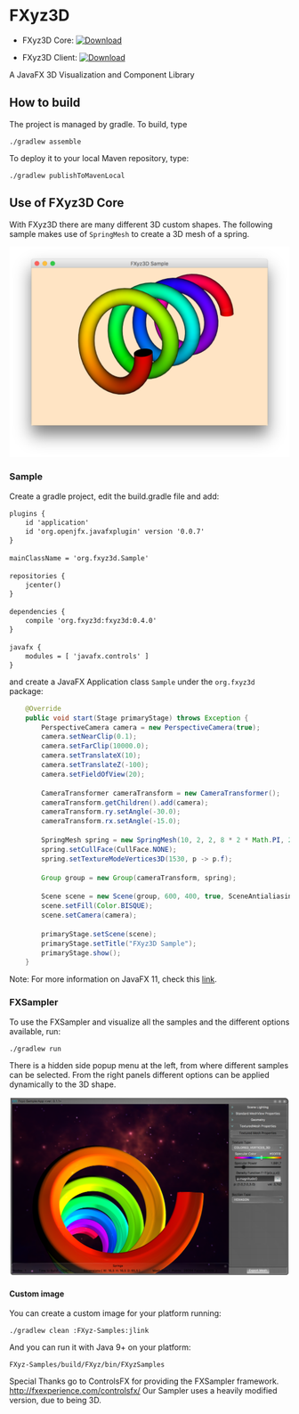 FXyz3D
======

 - FXyz3D Core: 
 [ ![Download](https://api.bintray.com/packages/jpereda/FXyz3D/fxyz3d/images/download.svg) ](https://bintray.com/jpereda/FXyz3D/fxyz3d/_latestVersion)

 - FXyz3D Client: 
[ ![Download](https://api.bintray.com/packages/jpereda/FXyz3D/fxyz3d-client/images/download.svg) ](https://bintray.com/jpereda/FXyz3D/fxyz3d-client/_latestVersion)

A JavaFX 3D Visualization and Component Library

## How to build

The project is managed by gradle. To build, type

	./gradlew assemble

To deploy it to your local Maven repository, type:

	./gradlew publishToMavenLocal

## Use of FXyz3D Core

With FXyz3D there are many different 3D custom shapes. The following sample makes use of `SpringMesh` to create 
a 3D mesh of a spring.

![](/resources/SpringMesh.png)

### Sample

Create a gradle project, edit the build.gradle file and add:

```
plugins {
    id 'application'
    id 'org.openjfx.javafxplugin' version '0.0.7'
}

mainClassName = 'org.fxyz3d.Sample'

repositories {
    jcenter()
}

dependencies {
    compile 'org.fxyz3d:fxyz3d:0.4.0'
}

javafx {
    modules = [ 'javafx.controls' ]
}
```

and create a JavaFX Application class `Sample` under the `org.fxyz3d` package: 

```java
    @Override
    public void start(Stage primaryStage) throws Exception {
        PerspectiveCamera camera = new PerspectiveCamera(true);        
        camera.setNearClip(0.1);
        camera.setFarClip(10000.0);
        camera.setTranslateX(10);
        camera.setTranslateZ(-100);
        camera.setFieldOfView(20);
        
        CameraTransformer cameraTransform = new CameraTransformer();
        cameraTransform.getChildren().add(camera);
        cameraTransform.ry.setAngle(-30.0);
        cameraTransform.rx.setAngle(-15.0);
        
        SpringMesh spring = new SpringMesh(10, 2, 2, 8 * 2 * Math.PI, 200, 100, 0, 0);
        spring.setCullFace(CullFace.NONE);
        spring.setTextureModeVertices3D(1530, p -> p.f);
        
        Group group = new Group(cameraTransform, spring);
        
        Scene scene = new Scene(group, 600, 400, true, SceneAntialiasing.BALANCED);
        scene.setFill(Color.BISQUE);
        scene.setCamera(camera);
        
        primaryStage.setScene(scene);
        primaryStage.setTitle("FXyz3D Sample");
        primaryStage.show();
    }
```

Note: For more information on JavaFX 11, check this [link](https://openjfx.io).

### FXSampler

To use the FXSampler and visualize all the samples and the different options available, run:

    ./gradlew run
    
There is a hidden side popup menu at the left, from where different samples can be selected. From the right panels different options can be applied dynamically to the 3D shape.

![](/resources/fxsampler.png)

 #### Custom image

You can create a custom image for your platform running:

    ./gradlew clean :FXyz-Samples:jlink  

And you can run it with Java 9+ on your platform:

    FXyz-Samples/build/FXyz/bin/FXyzSamples

Special Thanks go to ControlsFX for providing the FXSampler framework.
http://fxexperience.com/controlsfx/
Our Sampler uses a heavily modified version, due to being 3D.
